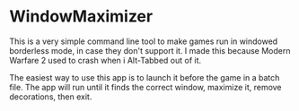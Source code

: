 # WindowMaximizer
This is a very simple command line tool to make games run in windowed borderless mode, in case they don't support it.
I made this because Modern Warfare 2 used to crash when i Alt-Tabbed out of it.

The easiest way to use this app is to launch it before the game in a batch file. 
The app will run until it finds the correct window, maximize it, remove decorations, then exit.

